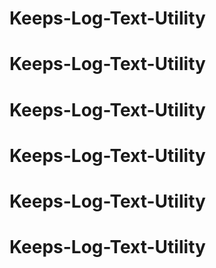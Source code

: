 # Keeps-Log-Text-Utility
# Keeps-Log-Text-Utility
# Keeps-Log-Text-Utility
# Keeps-Log-Text-Utility
# Keeps-Log-Text-Utility
# Keeps-Log-Text-Utility
